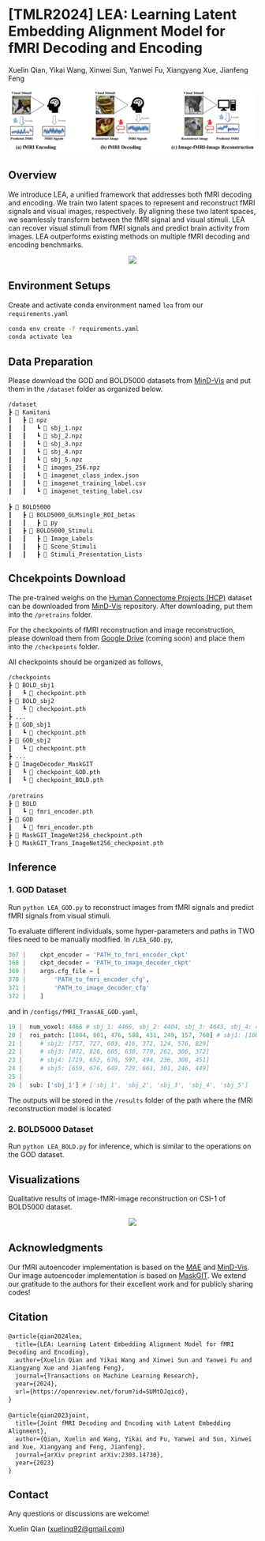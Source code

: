 # [TMLR2024] LEA: Learning Latent Embedding Alignment Model for fMRI Decoding and Encoding

Xuelin Qian, Yikai Wang, Xinwei Sun, Yanwei Fu, Xiangyang Xue, Jianfeng Feng

<p align="center">
<img src=assets/teaser.jpg />
</p>


## Overview
We introduce LEA, a unified framework that addresses both fMRI decoding and encoding. We train two latent spaces to represent and reconstruct fMRI signals and visual images, respectively. By aligning these two latent spaces, we seamlessly transform between the fMRI signal and visual stimuli. LEA can recover visual stimuli from fMRI signals and predict brain activity from images. LEA outperforms existing methods on multiple fMRI decoding and encoding benchmarks.

<p align="center">
<img src=assets/framework.jpg />
</p>

## Environment Setups
Create and activate conda environment named ```lea``` from our ```requirements.yaml```
```sh
conda env create -f requirements.yaml
conda activate lea
```

## Data Preparation
Please download the GOD and BOLD5000 datasets from [MinD-Vis](https://github.com/zjc062/mind-vis) and put them in the ```/dataset``` folder as organized below.

```
/dataset
┣ 📂 Kamitani
┃   ┣ 📂 npz
┃   ┃   ┗ 📜 sbj_1.npz
┃   ┃   ┗ 📜 sbj_2.npz
┃   ┃   ┗ 📜 sbj_3.npz
┃   ┃   ┗ 📜 sbj_4.npz
┃   ┃   ┗ 📜 sbj_5.npz
┃   ┃   ┗ 📜 images_256.npz
┃   ┃   ┗ 📜 imagenet_class_index.json
┃   ┃   ┗ 📜 imagenet_training_label.csv
┃   ┃   ┗ 📜 imagenet_testing_label.csv

┣ 📂 BOLD5000
┃   ┣ 📂 BOLD5000_GLMsingle_ROI_betas
┃   ┃   ┣ 📂 py
┃   ┣ 📂 BOLD5000_Stimuli
┃   ┃   ┣ 📂 Image_Labels
┃   ┃   ┣ 📂 Scene_Stimuli
┃   ┃   ┣ 📂 Stimuli_Presentation_Lists

```

## Chcekpoints Download
The pre-trained weighs on the [Human Connectome Projects (HCP)](https://db.humanconnectome.org/data/projects/HCP_1200) dataset can be downloaded from [MinD-Vis](https://github.com/zjc062/mind-vis) repository. After downloading, put them into the ```/pretrains``` folder.

For the checkpoints of fMRI reconstruction and image reconstruction, please download them from [Google Drive](xxx) (coming soon) and place them into the  ```/checkpoints``` folder.

All checkpoints should be organized as follows,

```
/checkpoints
┣ 📂 BOLD_sbj1
┃   ┗ 📜 checkpoint.pth
┣ 📂 BOLD_sbj2
┃   ┗ 📜 checkpoint.pth
┣ ...
┣ 📂 GOD_sbj1
┃   ┗ 📜 checkpoint.pth
┣ 📂 GOD_sbj2
┃   ┗ 📜 checkpoint.pth
┣ ...
┣ 📂 ImageDecoder_MaskGIT
┃   ┗ 📜 checkpoint_GOD.pth
┃   ┗ 📜 checkpoint_BOLD.pth

/pretrains
┣ 📂 BOLD
┃   ┗ 📜 fmri_encoder.pth
┣ 📂 GOD
┃   ┗ 📜 fmri_encoder.pth
┣ 📜 MaskGIT_ImageNet256_checkpoint.pth
┣ 📜 MaskGIT_Trans_ImageNet256_checkpoint.pth

```

## Inference

### 1. GOD Dataset
Run ``python LEA_GOD.py`` to reconstruct images from fMRI signals and predict fMRI signals from visual stimuli.

To evaluate different individuals, some hyper-parameters and paths in TWO files need to be manually modified. In ```/LEA_GOD.py```,
```python
367 |    ckpt_encoder = 'PATH_to_fmri_encoder_ckpt' 
368 |    ckpt_decoder = 'PATH_to_image_decoder_ckpt'
369 |    args.cfg_file = [
370 |        'PATH_to_fmri_encoder_cfg',
371 |        'PATH_to_image_decoder_cfg'
372 |    ]
```

and in ```/configs/fMRI_TransAE_GOD.yaml```,
```python
19 |  num_voxel: 4466 # sbj_1: 4466, sbj_2: 4404, sbj_3: 4643, sbj_4: 4133, sbj_5: 4370
20 |  roi_patch: [1004, 801, 476, 588, 431, 249, 157, 760] # sbj1: [1004, 801, 476, 588, 431, 249, 157, 760]
21 |     # sbj2: [757, 727, 603, 416, 372, 124, 576, 829]
22 |     # sbj3: [872, 826, 605, 630, 770, 262, 306, 372]
23 |     # sbj4: [719, 652, 676, 597, 494, 236, 308, 451]
24 |     # sbj5: [659, 676, 649, 729, 661, 301, 246, 449]
25 |
26 |  sub: ['sbj_1'] # ['sbj_1', 'sbj_2', 'sbj_3', 'sbj_4', 'sbj_5']
```

The outputs will be stored in the ``/results`` folder of the path where the fMRI reconstruction model is located

### 2. BOLD5000 Dataset
Run ``python LEA_BOLD.py`` for inference, which is similar to the operations on the GOD dataset.

## Visualizations
Qualitative results of image-fMRI-image reconstruction on CSI-1 of BOLD5000 dataset.
<p align="center">
<img src=assets/img-fmri-img.jpg />
</p>

## Acknowledgments

Our fMRI autoencoder implementation is based on the [MAE](https://github.com/facebookresearch/mae) and [MinD-Vis](https://github.com/zjc062/mind-vis). Our image autoencoder implementation is based on [MaskGIT](https://github.com/google-research/maskgit). 
We extend our gratitude to the authors for their excellent work and for publicly sharing codes!

## Citation
```
@article{qian2024lea,
  title={LEA: Learning Latent Embedding Alignment Model for fMRI Decoding and Encoding},
  author={Xuelin Qian and Yikai Wang and Xinwei Sun and Yanwei Fu and Xiangyang Xue and Jianfeng Feng},
  journal={Transactions on Machine Learning Research},
  year={2024},
  url={https://openreview.net/forum?id=SUMtDJqicd},  
}

@article{qian2023joint,
  title={Joint fMRI Decoding and Encoding with Latent Embedding Alignment},
  author={Qian, Xuelin and Wang, Yikai and Fu, Yanwei and Sun, Xinwei and Xue, Xiangyang and Feng, Jianfeng},
  journal={arXiv preprint arXiv:2303.14730},
  year={2023}
}
```

## Contact
Any questions or discussions are welcome!

Xuelin Qian (<xuelinq92@gmail.com>)
